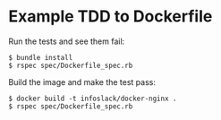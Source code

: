 Example TDD to Dockerfile
=========================

Run the tests and see them fail:

	$ bundle install
	$ rspec spec/Dockerfile_spec.rb

Build the image and make the test pass:

	$ docker build -t infoslack/docker-nginx .
	$ rspec spec/Dockerfile_spec.rb
